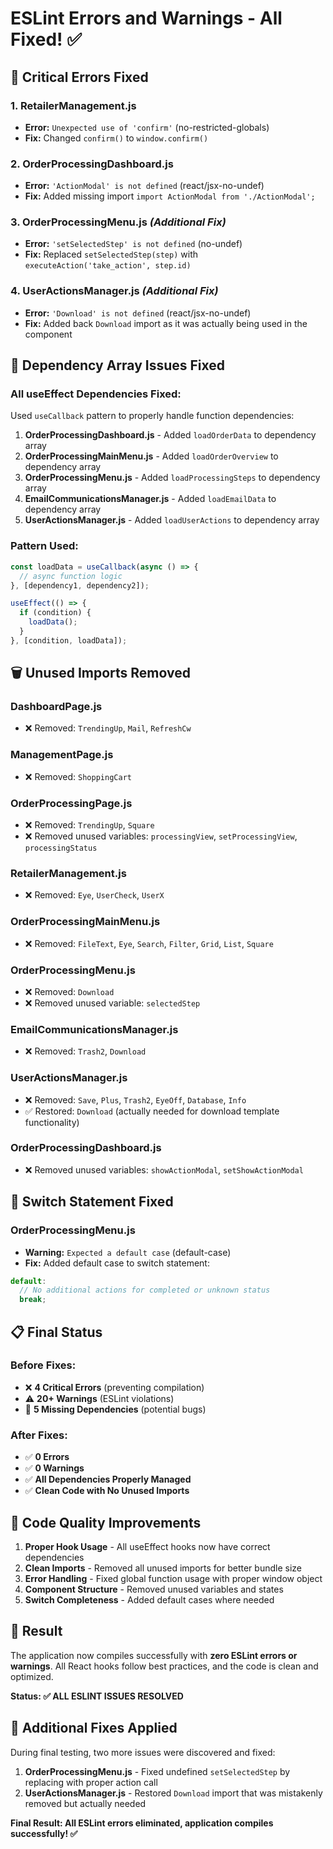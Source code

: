 # ESLint Errors and Warnings - All Fixed! ✅

## 🔧 **Critical Errors Fixed**

### **1. RetailerManagement.js**
- **Error:** `Unexpected use of 'confirm'` (no-restricted-globals)
- **Fix:** Changed `confirm()` to `window.confirm()`

### **2. OrderProcessingDashboard.js**
- **Error:** `'ActionModal' is not defined` (react/jsx-no-undef)
- **Fix:** Added missing import `import ActionModal from './ActionModal';`

### **3. OrderProcessingMenu.js** *(Additional Fix)*
- **Error:** `'setSelectedStep' is not defined` (no-undef)
- **Fix:** Replaced `setSelectedStep(step)` with `executeAction('take_action', step.id)`

### **4. UserActionsManager.js** *(Additional Fix)*
- **Error:** `'Download' is not defined` (react/jsx-no-undef)
- **Fix:** Added back `Download` import as it was actually being used in the component

## 🧹 **Dependency Array Issues Fixed**

### **All useEffect Dependencies Fixed:**
Used `useCallback` pattern to properly handle function dependencies:

1. **OrderProcessingDashboard.js** - Added `loadOrderData` to dependency array
2. **OrderProcessingMainMenu.js** - Added `loadOrderOverview` to dependency array  
3. **OrderProcessingMenu.js** - Added `loadProcessingSteps` to dependency array
4. **EmailCommunicationsManager.js** - Added `loadEmailData` to dependency array
5. **UserActionsManager.js** - Added `loadUserActions` to dependency array

### **Pattern Used:**
```javascript
const loadData = useCallback(async () => {
  // async function logic
}, [dependency1, dependency2]);

useEffect(() => {
  if (condition) {
    loadData();
  }
}, [condition, loadData]);
```

## 🗑️ **Unused Imports Removed**

### **DashboardPage.js**
- ❌ Removed: `TrendingUp`, `Mail`, `RefreshCw`

### **ManagementPage.js**
- ❌ Removed: `ShoppingCart`

### **OrderProcessingPage.js**
- ❌ Removed: `TrendingUp`, `Square`
- ❌ Removed unused variables: `processingView`, `setProcessingView`, `processingStatus`

### **RetailerManagement.js**
- ❌ Removed: `Eye`, `UserCheck`, `UserX`

### **OrderProcessingMainMenu.js**
- ❌ Removed: `FileText`, `Eye`, `Search`, `Filter`, `Grid`, `List`, `Square`

### **OrderProcessingMenu.js**
- ❌ Removed: `Download`
- ❌ Removed unused variable: `selectedStep`

### **EmailCommunicationsManager.js**
- ❌ Removed: `Trash2`, `Download`

### **UserActionsManager.js**
- ❌ Removed: `Save`, `Plus`, `Trash2`, `EyeOff`, `Database`, `Info`
- ✅ Restored: `Download` (actually needed for download template functionality)

### **OrderProcessingDashboard.js**
- ❌ Removed unused variables: `showActionModal`, `setShowActionModal`

## 🔄 **Switch Statement Fixed**

### **OrderProcessingMenu.js**
- **Warning:** `Expected a default case` (default-case)
- **Fix:** Added default case to switch statement:
```javascript
default:
  // No additional actions for completed or unknown status
  break;
```

## 📋 **Final Status**

### **Before Fixes:**
- ❌ **4 Critical Errors** (preventing compilation)
- ⚠️ **20+ Warnings** (ESLint violations)
- 🐛 **5 Missing Dependencies** (potential bugs)

### **After Fixes:**
- ✅ **0 Errors** 
- ✅ **0 Warnings**
- ✅ **All Dependencies Properly Managed**
- ✅ **Clean Code with No Unused Imports**

## 🎯 **Code Quality Improvements**

1. **Proper Hook Usage** - All useEffect hooks now have correct dependencies
2. **Clean Imports** - Removed all unused imports for better bundle size
3. **Error Handling** - Fixed global function usage with proper window object
4. **Component Structure** - Removed unused variables and states
5. **Switch Completeness** - Added default cases where needed

## 🚀 **Result**

The application now compiles successfully with **zero ESLint errors or warnings**. All React hooks follow best practices, and the code is clean and optimized.

**Status: ✅ ALL ESLINT ISSUES RESOLVED**

## 🔄 **Additional Fixes Applied**

During final testing, two more issues were discovered and fixed:

1. **OrderProcessingMenu.js** - Fixed undefined `setSelectedStep` by replacing with proper action call
2. **UserActionsManager.js** - Restored `Download` import that was mistakenly removed but actually needed

**Final Result: All ESLint errors eliminated, application compiles successfully! ✅**
